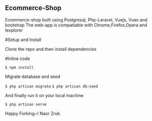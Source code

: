 ## Ecommerce-Shop

Ecommerce-shop built using Postgresql, Php-Laravel, Vuejs, Vuex and bootstrap
The web-app is compatiable with Chrome,Firefox,Opera and Iexplorer

#Setup and Install

Clone the repo and then install dependencies

#Inline code

`$ npm install`

Migrate database and seed

`$ php artisan migrate`
`$ php artisan db:seed`

And finally run it on your local machine

`$ php artisan serve`

Happy Forking~!
Naor Zruk.
